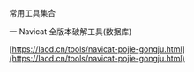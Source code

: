 常用工具集合

一 Navicat 全版本破解工具\(数据库\)

[https://laod.cn/tools/navicat-pojie-gongju.html](https://laod.cn/tools/navicat-pojie-gongju.html)

